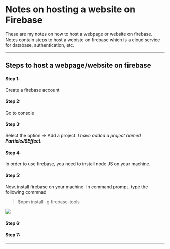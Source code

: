 # Notes on hosting a website on Firebase
These are my notes on how to host a webpage or website on firebase. 
Notes contain steps to host a webiste on firebase which is a cloud service for database, authentication, etc. 
<hr>
<h2> Steps to host a webpage/website on firebase </h2> 
<h4>Step 1:</h4>
Create a firebase account
<h4>Step 2:</h4>
Go to console
<h4>Step 3:</h4>
Select the option => Add a project. 
<i>I have added a project named <b>ParticleJSEffect.</b></i>
<h4>Step 4:</h4>
In order to use firebase, you need to install node JS on your machine.
<h4>Step 5:</h4>
Now, install firebase on your machine. In command prompt, type the following commnad
<blockquote>$npm install -g firebase-tools</blockquote>
<img src="https://github.com/patilankita79/Notes-on-HostingAWebsiteOnFirebase/blob/master/Screenshots/1_InstallFirebaseTools.png" />
<h4>Step 6:</h4>
<h4>Step 7:</h4>






<hr>
